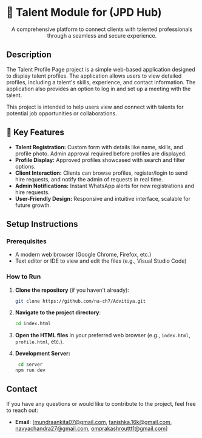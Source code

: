 # 🌟 Talent Module for (JPD Hub)

<div align="center"> <p>A comprehensive platform to connect clients with talented professionals through a seamless and secure experience.</p> </div>

## Description
The Talent Profile Page project is a simple web-based application designed to display talent profiles. The application allows users to view detailed profiles, including a talent's skills, experience, and contact information. The application also provides an option to log in and set up a meeting with the talent. 

This project is intended to help users view and connect with talents for potential job opportunities or collaborations.

## 🚀 Key Features

- **Talent Registration:** Custom form with details like name, skills, and profile photo. Admin approval required before profiles are displayed.
- **Profile Display:** Approved profiles showcased with search and filter options.
- **Client Interaction:** Clients can browse profiles, register/login to send hire requests, and notify the admin of requests in real time.
- **Admin Notifications:** Instant WhatsApp alerts for new registrations and hire requests.
- **User-Friendly Design:** Responsive and intuitive interface, scalable for future growth.

## Setup Instructions

### Prerequisites

- A modern web browser (Google Chrome, Firefox, etc.)
- Text editor or IDE to view and edit the files (e.g., Visual Studio Code)
  
### How to Run

1. **Clone the repository** (if you haven't already):

    ```bash
    git clone https://github.com/na-ch7/Advitiya.git
    ```

2. **Navigate to the project directory**:

    ```bash
    cd index.html
    ```

3. **Open the HTML files** in your preferred web browser (e.g., `index.html`, `profile.html`, etc.).

4. **Development Server:**
   ```bash
    cd server
   npm run dev
    ```

   

## Contact

If you have any questions or would like to contribute to the project, feel free to reach out:

- **Email**: [mundraankita07@gmail.com, tanishka.16k@gmail.com, navyachandra27@gmail.com, omprakashrouttt1@gmail.com]

